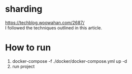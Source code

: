 # sharding

https://techblog.woowahan.com/2687/  
I followed the techniques outlined in this article.


# How to run
1. docker-compose -f ./docker/docker-compose.yml up -d  
2. run project  

